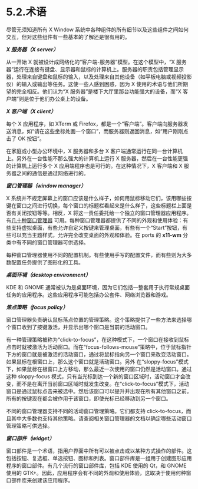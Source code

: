 # 5.2.术语

尽管无须知道所有 X Window 系统中各种组件的所有细节以及这些组件之间如何交互，但对这些组件有一些基本的了解还是很有用的。

***X 服务器（X server）***

从一开始 X 就被设计成网络化的“客户端-服务器”模型。在这个模型中，“X 服务器”运行在连接有键盘、显示器和鼠标的计算机上。服务器的职责包括管理显示器，处理来自键盘和鼠标的输入，以及处理来自其他设备（如平板电脑或视频投影仪）的输入或输出等任务。这使一些人感到困惑，因为 X 使用的术语与他们所期望的完全相反。他们认为“X 服务器”是楼下大厅里那台功能强大的设备，而“X 客户端”则是位于他们办公桌上的设备。

***X 客户端（X client）***

每个 X 应用程序，如 XTerm 或 Firefox，都是一个“客户端”。客户端向服务器发送消息，如“请在这些坐标处画一个窗口”，而服务器则返回消息，如“用户刚刚点击了 OK 按钮”。

在家庭或小型办公环境中，X 服务器和多台 X 客户端通常运行在同一台计算机上。另外在一台性能不那么强大的计算机上运行 X 服务器，然后在一台性能更强的计算机上运行多个 X 应用端程序也是可行的。在这种情况下，X 客户端和 X 服务器之间的通信是通过网络进行的。

***窗口管理器（window manager）***

X 系统并不规定屏幕上的窗口应该是什么样子，如何用鼠标移动它们，该用哪些按键在窗口之间进行切换，每个窗口的标题栏看起来是什么样子，这些标题栏上面是否有关闭按钮等等。相反，X 将这一责任委托给一个独立的窗口管理器应用程序。有[几十种窗口管理器](http://www.xwinman.org/) 可用。每种窗口管理器都提供了不同的外观和使用体验：有些支持虚拟桌面，有些允许自定义按键来管理桌面，有些有一个“Start”按钮，有些可以充当主题样式，允许完全改变桌面的外观和体验。在 ports 的 **x11-wm** 分类中有不同的窗口管理器可供选择。

每种窗口管理器使用不同的配置机制。有些使用手写的配置文件，而有些则为大多数配置任务提供了图形化的工具。

***桌面环境（desktop environment）***

KDE 和 GNOME 通常被认为是桌面环境，因为它们包括一整套用于执行常规桌面任务的应用程序。这些应用程序可能包括办公套件、网络浏览器和游戏。

***焦点策略（focus policy）***

窗口管理器负责确认鼠标落点位置的管理策略。这个策略提供了一些方法来选择哪个窗口收到了按键激活，并显示出哪个窗口是当前的活动窗口。

有一种管理策略被称为“click-to-focus”，在这种模式下，一个窗口在接收到鼠标点击时就被激活为活动窗口。而在“focus-follows-mouse”策略中，位于鼠标指针下方的窗口就是被激活的活动窗口，通过将鼠标指向另一个窗口来改变活动窗口。如果鼠标在根窗口上，那么这个窗口就是活动窗口。另外 在“sloppy-focus”模式下，如果鼠标在根窗口上方移动，那么最近一次使用的窗口仍然是活动窗口。通过这种 sloppy-focus 模式，只有当光标到达一个新的窗口区域时，活动窗口才会改变，而不是在离开当前窗口区域时就发生改变。在“click-to-focus”模式下，活动窗口是通过鼠标点击来被选中。然后该窗口可以提升并出现在所有其他窗口之前。所有的按键现在都会被作用于该窗口，即使光标已经移动到另一个窗口。

不同的窗口管理器支持不同的活动窗口管理策略。它们都支持 click-to-focus，而且其中大多数也支持其他策略。请查阅相关窗口管理器的文档以确定哪些活动窗口管理策略可供选择。

***窗口部件（widget）***

窗口部件是一个术语，指用户界面中所有可以被点击或以某种方式操作的部件。这包括按钮、复选框、单选按钮、图标和列表。窗口部件库是一组用于创建图形应用程序的窗口部件。有几个流行的窗口部件库，包括 KDE 使用的 Qt，和 GNOME 使用的 GTK+。因此，应用程序会有不同的外观和使用体验，这取决于使用何种窗口部件库来创建该应用程序。
